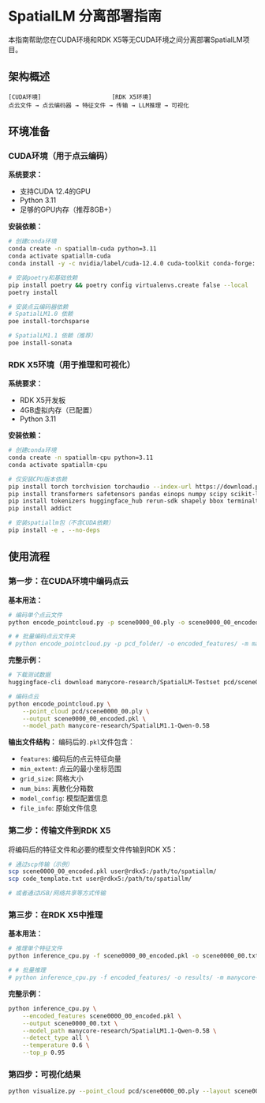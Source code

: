 # SpatialLM 分离部署指南

本指南帮助您在CUDA环境和RDK X5等无CUDA环境之间分离部署SpatialLM项目。

## 架构概述

```
[CUDA环境]                    [RDK X5环境]
点云文件 → 点云编码器 → 特征文件 → 传输 → LLM推理 → 可视化
```

## 环境准备

### CUDA环境（用于点云编码）

**系统要求：**
- 支持CUDA 12.4的GPU
- Python 3.11
- 足够的GPU内存（推荐8GB+）

**安装依赖：**
```bash
# 创建conda环境
conda create -n spatiallm-cuda python=3.11
conda activate spatiallm-cuda
conda install -y -c nvidia/label/cuda-12.4.0 cuda-toolkit conda-forge::sparsehash

# 安装poetry和基础依赖
pip install poetry && poetry config virtualenvs.create false --local
poetry install

# 安装点云编码器依赖
# SpatialLM1.0 依赖
poe install-torchsparse

# SpatialLM1.1 依赖（推荐）
poe install-sonata
```

### RDK X5环境（用于推理和可视化）

**系统要求：**
- RDK X5开发板
- 4GB虚拟内存（已配置）
- Python 3.11

**安装依赖：**
```bash
# 创建conda环境
conda create -n spatiallm-cpu python=3.11
conda activate spatiallm-cpu

# 仅安装CPU版本依赖
pip install torch torchvision torchaudio --index-url https://download.pytorch.org/whl/cpu
pip install transformers safetensors pandas einops numpy scipy scikit-learn
pip install tokenizers huggingface_hub rerun-sdk shapely bbox terminaltables open3d
pip install addict

# 安装spatiallm包（不含CUDA依赖）
pip install -e . --no-deps
```

## 使用流程

### 第一步：在CUDA环境中编码点云

**基本用法：**
```bash
# 编码单个点云文件
python encode_pointcloud.py -p scene0000_00.ply -o scene0000_00_encoded.pkl -m manycore-research/SpatialLM1.1-Qwen-0.5B

# # 批量编码点云文件夹
# python encode_pointcloud.py -p pcd_folder/ -o encoded_features/ -m manycore-research/SpatialLM1.1-Qwen-0.5B
```

**完整示例：**
```bash
# 下载测试数据
huggingface-cli download manycore-research/SpatialLM-Testset pcd/scene0000_00.ply --repo-type dataset --local-dir .

# 编码点云
python encode_pointcloud.py \
    --point_cloud pcd/scene0000_00.ply \
    --output scene0000_00_encoded.pkl \
    --model_path manycore-research/SpatialLM1.1-Qwen-0.5B
```

**输出文件结构：**
编码后的`.pkl`文件包含：
- `features`: 编码后的点云特征向量
- `min_extent`: 点云的最小坐标范围
- `grid_size`: 网格大小
- `num_bins`: 离散化分箱数
- `model_config`: 模型配置信息
- `file_info`: 原始文件信息

### 第二步：传输文件到RDK X5

将编码后的特征文件和必要的模型文件传输到RDK X5：

```bash
# 通过scp传输（示例）
scp scene0000_00_encoded.pkl user@rdkx5:/path/to/spatiallm/
scp code_template.txt user@rdkx5:/path/to/spatiallm/

# 或者通过USB/网络共享等方式传输
```

### 第三步：在RDK X5中推理

**基本用法：**
```bash
# 推理单个特征文件
python inference_cpu.py -f scene0000_00_encoded.pkl -o scene0000_00.txt -m manycore-research/SpatialLM1.1-Qwen-0.5B

# # 批量推理
# python inference_cpu.py -f encoded_features/ -o results/ -m manycore-research/SpatialLM1.1-Qwen-0.5B
```

**完整示例：**
```bash
python inference_cpu.py \
    --encoded_features scene0000_00_encoded.pkl \
    --output scene0000_00.txt \
    --model_path manycore-research/SpatialLM1.1-Qwen-0.5B \
    --detect_type all \
    --temperature 0.6 \
    --top_p 0.95
```

### 第四步：可视化结果

<!-- **从编码数据可视化：**
```bash
python visualize_cpu.py encoded \
    --encoded_file scene0000_00_encoded.pkl \
    --layout scene0000_00.txt \
    --save scene0000_00.rrd
```

**直接可视化（如果有原始点云文件）：**
```bash
python visualize_cpu.py direct \
    --point_cloud scene0000_00.ply \
    --layout scene0000_00.txt \
    --save scene0000_00.rrd
``` -->

```bash
python visualize.py --point_cloud pcd/scene0000_00.ply --layout scene0000_00.txt --save scene0000_00.rrd
```

<!-- 
## 性能优化建议

### CUDA环境优化
- 使用SpatialLM1.1模型以获得更好的性能
- 适当调整batch size以平衡速度和内存使用
- 考虑使用混合精度训练

### RDK X5环境优化
- 使用float32精度以保证兼容性
- 适当调整温度参数以平衡质量和速度
- 监控内存使用，必要时降低max_new_tokens

```bash
# 内存优化示例
python inference_cpu.py \
    --encoded_features scene.pkl \
    --output result.txt \
    --inference_dtype float32 \
    --temperature 0.7 \
    --max_new_tokens 2048
```

## 故障排除

### 常见问题

**1. CUDA环境中点云编码器安装失败**
```bash
# 检查CUDA版本
nvidia-smi
nvcc --version

# 重新安装对应版本的torch
pip uninstall torch torchvision torchaudio
pip install torch==2.4.1+cu124 torchvision==0.19.1+cu124 torchaudio==2.4.1+cu124 -f https://download.pytorch.org/whl/torch_stable.html
```

**2. RDK X5中内存不足**
```bash
# 检查内存使用
free -h
# 检查虚拟内存
swapon --show

# 降低模型精度
python inference_cpu.py --inference_dtype float32 ...
```

**3. 编码文件不兼容**
确保CUDA环境和RDK X5环境使用相同版本的：
- PyTorch版本
- transformers版本  
- spatiallm包版本

**4. 可视化无法显示**
```bash
# 检查rerun安装
pip list | grep rerun

# 保存为文件而不是实时显示
python visualize_cpu.py encoded -f xxx.pkl -l xxx.txt -s output.rrd
```

## 文件管理建议

### 目录结构
```
spatiallm/
├── cuda_env/              # CUDA环境
│   ├── pcd/              # 原始点云文件
│   ├── encoded/          # 编码后的特征文件
│   └── encode_pointcloud.py
├── rdkx5_env/            # RDK X5环境
│   ├── features/         # 传输来的特征文件
│   ├── results/          # 推理结果
│   ├── visualizations/   # 可视化文件
│   ├── inference_cpu.py
│   └── visualize_cpu.py
└── shared/
    └── code_template.txt  # 共享的代码模板
```

### 批处理脚本示例

**CUDA环境批处理脚本：**
```bash
#!/bin/bash
# encode_batch.sh
for ply_file in pcd/*.ply; do
    base_name=$(basename "$ply_file" .ply)
    echo "编码 $ply_file..."
    python encode_pointcloud.py \
        -p "$ply_file" \
        -o "encoded/${base_name}_encoded.pkl" \
        -m manycore-research/SpatialLM1.1-Qwen-0.5B
done
```

**RDK X5批处理脚本：**
```bash
#!/bin/bash
# inference_batch.sh
for feature_file in features/*_encoded.pkl; do
    base_name=$(basename "$feature_file" _encoded.pkl)
    echo "推理 $feature_file..."
    python inference_cpu.py \
        -f "$feature_file" \
        -o "results/${base_name}.txt" \
        -m manycore-research/SpatialLM1.1-Qwen-0.5B
done
```

## 检查清单

### 部署前检查
- [ ] CUDA环境GPU可用且内存充足
- [ ] RDK X5虚拟内存已配置
- [ ] 两个环境的Python包版本兼容
- [ ] 网络连接正常（用于模型下载）

### 运行前检查
- [ ] 点云文件格式正确（.ply）
- [ ] code_template.txt文件存在
- [ ] 编码特征文件完整传输
- [ ] 磁盘空间充足

### 结果验证
- [ ] 编码特征文件大小合理
- [ ] 推理结果包含预期元素
- [ ] 可视化显示正常
- [ ] 性能指标满足要求

通过这种分离部署方式，您可以充分利用CUDA环境的计算能力进行点云编码，同时在RDK X5等边缘设备上实现高效的推理和可视化。  -->